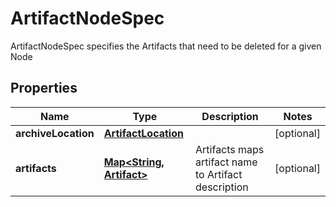 

# ArtifactNodeSpec

ArtifactNodeSpec specifies the Artifacts that need to be deleted for a given Node
## Properties

Name | Type | Description | Notes
------------ | ------------- | ------------- | -------------
**archiveLocation** | [**ArtifactLocation**](ArtifactLocation.md) |  |  [optional]
**artifacts** | [**Map&lt;String, Artifact&gt;**](Artifact.md) | Artifacts maps artifact name to Artifact description |  [optional]



